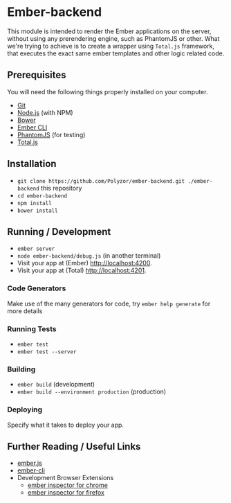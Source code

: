 # Ember-backend

This module is intended to render the Ember applications on the server, without using any prerendering engine,
such as PhantomJS or other. What we're trying to achieve is to create a wrapper using `Total.js` framework,
that executes the exact same ember templates and other logic related code.

## Prerequisites

You will need the following things properly installed on your computer.

* [Git](http://git-scm.com/)
* [Node.js](http://nodejs.org/) (with NPM)
* [Bower](http://bower.io/)
* [Ember CLI](http://www.ember-cli.com/)
* [PhantomJS](http://phantomjs.org/) (for testing)
* [Total.js](https://www.totaljs.com/)

## Installation

* `git clone https://github.com/Polyzor/ember-backend.git ./ember-backend` this repository
* `cd ember-backend`
* `npm install`
* `bower install`

## Running / Development

* `ember server`
* `node ember-backend/debug.js` (in another terminal)
* Visit your app at (Ember) [http://localhost:4200](http://localhost:4200).
* Visit your app at (Total) [http://localhost:4201](http://localhost:4201).

### Code Generators

Make use of the many generators for code, try `ember help generate` for more details

### Running Tests

* `ember test`
* `ember test --server`

### Building

* `ember build` (development)
* `ember build --environment production` (production)

### Deploying

Specify what it takes to deploy your app.

## Further Reading / Useful Links

* [ember.js](http://emberjs.com/)
* [ember-cli](http://www.ember-cli.com/)
* Development Browser Extensions
  * [ember inspector for chrome](https://chrome.google.com/webstore/detail/ember-inspector/bmdblncegkenkacieihfhpjfppoconhi)
  * [ember inspector for firefox](https://addons.mozilla.org/en-US/firefox/addon/ember-inspector/)

